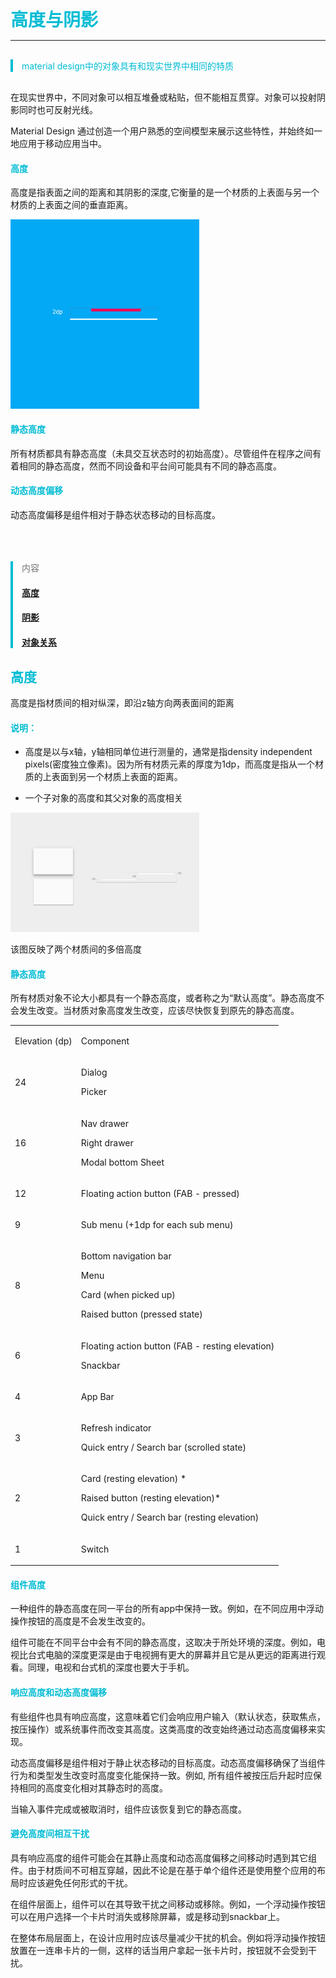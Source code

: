 <h1 id="envir" style="color:#00bcd4;margin: 0">高度与阴影</h1>
<hr style="height:1px;"></hr>

<blockquote style="color:#00bcd4;border-left: 4px solid #00bcd4;margin: 30px 0;">
<p>material design中的对象具有和现实世界中相同的特质</p>
</blockquote>

在现实世界中，不同对象可以相互堆叠或粘贴，但不能相互贯穿。对象可以投射阴影同时也可反射光线。

Material Design 通过创造一个用户熟悉的空间模型来展示这些特性，并始终如一地应用于移动应用当中。

<h4 style="color:#00bcd4">高度</h4>

高度是指表面之间的距离和其阴影的深度,它衡量的是一个材质的上表面与另一个材质的上表面之间的垂直距离。

<div style="width: 60%"><img src="assets/what_is_material_elevation_and_shadows.png" alt=""></div>

<h4 style="color:#00bcd4">静态高度</h4>

所有材质都具有静态高度（未具交互状态时的初始高度）。尽管组件在程序之间有着相同的静态高度，然而不同设备和平台间可能具有不同的静态高度。

<h4 style="color:#00bcd4">动态高度偏移</h4>

动态高度偏移是组件相对于静态状态移动的目标高度。

<hr style="height:1px; background-color: #fff; margin-bottom: 50px;"></hr>

<blockquote style="color:#00bcd4;border-left: 4px solid #00bcd4;margin: 30px 0;">
<p style="color:#757575">内容</p>
<h4><a href="#elevation">高度</a></h4>
<h4><a href="#shadow">阴影</a></h4>
<h4><a href="#OBrelationship">对象关系</a></h4>
</blockquote>

<h2 id="elevation" style="color:#00bcd4;">高度</h2>

高度是指材质间的相对纵深，即沿z轴方向两表面间的距离

<h4 style="color:#00bcd4">说明：</h4>

* 高度是以与x轴，y轴相同单位进行测量的，通常是指density independent pixels(密度独立像素)。因为所有材质元素的厚度为1dp，而高度是指从一个材质的上表面到另一个材质上表面的距离。

* 一个子对象的高度和其父对象的高度相关

<div style="width: 60%"><img src="assets/whatismaterial_3d_elevation1.png" alt=""></div>

该图反映了两个材质间的多倍高度

<h4 style="color:#00bcd4">静态高度</h4>

所有材质对象不论大小都具有一个静态高度，或者称之为“默认高度”。静态高度不会发生改变。当材质对象高度发生改变，应该尽快恢复到原先的静态高度。

<div class="module">
	<table class="s-tag-table">
		<tbody>
		<tr><td colspan="1" rowspan="1"><p>Elevation (dp)</p></td><td colspan="1" rowspan="1"><p>Component</p></td></tr>
		<tr><td colspan="1" rowspan="1"><p>24</p></td><td colspan="1" rowspan="1"><p>Dialog</p><p>Picker</p></td></tr>
		<tr><td colspan="1" rowspan="1"><p>16</p></td><td colspan="1" rowspan="1"><p>Nav drawer </p><p>Right drawer</p><p>Modal bottom Sheet</p></td></tr>
		<tr><td colspan="1" rowspan="1"><p>12</p></td><td colspan="1" rowspan="1"><p>Floating action button (FAB - pressed)</p></td></tr>
		<tr><td colspan="1" rowspan="1"><p>9</p></td><td colspan="1" rowspan="1"><p>Sub menu (+1dp for each sub menu)</p></td></tr>
		<tr><td colspan="1" rowspan="1"><p>8</p></td><td colspan="1" rowspan="1"><p>Bottom navigation bar</p><p>Menu</p><p>Card (when picked up) </p><p>Raised button (pressed state)</p></td></tr>
		<tr><td colspan="1" rowspan="1"><p>6</p></td><td colspan="1" rowspan="1"><p>Floating action button (FAB - resting elevation)</p><p>Snackbar</p></td></tr>
		<tr><td colspan="1" rowspan="1"><p>4</p></td><td colspan="1" rowspan="1"><p>App Bar</p></td></tr>
		<tr><td colspan="1" rowspan="1"><p>3</p></td><td colspan="1" rowspan="1"><p>Refresh indicator</p><p>Quick entry / Search bar (scrolled state)</p></td></tr>
		<tr><td colspan="1" rowspan="1"><p>2</p></td><td colspan="1" rowspan="1"><p>Card (resting elevation) *</p><p>Raised button (resting elevation)*</p><p>Quick entry / Search bar (resting elevation)</p></td></tr>
		<tr><td colspan="1" rowspan="1"><p>1</p></td><td colspan="1" rowspan="1"><p>Switch</p></td></tr>
		</tbody>
	</table>
</div>

<h4 style="color:#00bcd4">组件高度</h4>

一种组件的静态高度在同一平台的所有app中保持一致。例如，在不同应用中浮动操作按钮的高度是不会发生改变的。

组件可能在不同平台中会有不同的静态高度，这取决于所处环境的深度。例如，电视比台式电脑的深度更深是由于电视拥有更大的屏幕并且它是从更远的距离进行观看。同理，电视和台式机的深度也要大于手机。

<h4 style="color:#00bcd4">响应高度和动态高度偏移</h4>

有些组件也具有响应高度，这意味着它们会响应用户输入（默认状态，获取焦点，按压操作）或系统事件而改变其高度。这类高度的改变始终通过动态高度偏移来实现。

动态高度偏移是组件相对于静止状态移动的目标高度。动态高度偏移确保了当组件行为和类型发生改变时高度变化能保持一致。例如, 所有组件被按压后升起时应保持相同的高度变化相对其静态时的高度。

当输入事件完成或被取消时，组件应该恢复到它的静态高度。

<h4 style="color:#00bcd4">避免高度间相互干扰</h4>

具有响应高度的组件可能会在其静止高度和动态高度偏移之间移动时遇到其它组件。由于材质间不可相互穿越，因此不论是在基于单个组件还是使用整个应用的布局时应该避免任何形式的干扰。

在组件层面上，组件可以在其导致干扰之间移动或移除。例如，一个浮动操作按钮可以在用户选择一个卡片时消失或移除屏幕，或是移动到snackbar上。

在整体布局层面上，在设计应用时应该尽量减少干扰的机会。例如将浮动操作按钮放置在一连串卡片的一侧，这样的话当用户拿起一张卡片时，按钮就不会受到干扰。







